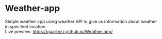 # Weather-app
Simple weather app using weather API to give us information about weather in specified location.  
Live preview: https://quartezz.github.io/Weather-app/
